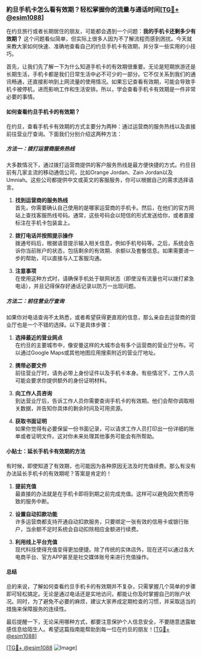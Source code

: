 ### 約旦手机卡怎么看有效期？轻松掌握你的流量与通话时间[[TG💪+ @esim1088](https://t.me/s/esim1088)]

在约旦旅行或者长期居住的朋友，可能都会遇到一个问题：**我的手机卡还剩多少有效期？** 这个问题看似简单，但实际上很多人因为不了解流程而感到困扰。今天就来教大家如何快速、准确地查看自己的约旦手机卡有效期，并分享一些实用的小技巧。

首先，让我们先了解一下为什么知道手机卡的有效期很重要。无论是短期旅游还是长期生活，手机卡都是我们日常生活中必不可少的一部分。它不仅关系到我们的通讯畅通，还直接影响到上网流量的使用情况。如果忘记查看有效期，可能会导致手机卡被停机，进而影响工作和生活安排。所以，学会查看手机卡有效期是一件非常必要的事情。

#### **如何查看约旦手机卡的有效期？**

在约旦，查看手机卡有效期的方式主要分为两种：通过运营商的服务热线以及直接前往营业厅查询。下面我们分别介绍这两种方法：

##### 方法一：拨打运营商服务热线

大多数情况下，通过拨打运营商提供的客户服务热线是最方便快捷的方式。约旦目前有几家主流的移动通信公司，比如Orange Jordan、Zain Jordan以及Umniah。这些公司都提供中文或英文的客服服务，你可以根据自己的需求选择语言。

1. **找到运营商的服务热线**  
   首先，你需要确认自己使用的是哪家运营商的手机卡。然后，在他们的官方网站上查找客服热线号码。通常，这些号码会以短信的形式发送给你，或者直接标注在手机卡包装盒上。

2. **拨打电话并按照提示操作**  
   拨通号码后，根据语音提示输入相关信息，例如手机号码等。之后，系统会告诉你当前账户的状态，包括剩余的有效期、余额以及套餐信息。如果需要进一步的帮助，可以直接与人工客服沟通。

3. **注意事项**  
   在使用这种方式时，请确保手机处于联网状态（即使没有流量也可以拨打紧急电话），并且记得保存好通话记录以防万一出现问题。

##### 方法二：前往营业厅查询

如果你对电话查询不太熟悉，或者希望获得更直观的信息，那么亲自去运营商的营业厅也是一个不错的选择。以下是具体步骤：

1. **选择最近的营业网点**  
   在约旦的主要城市中，像安曼这样的大城市会有多个运营商的营业厅分布。可以通过Google Maps或其他地图应用搜索附近的营业厅地址。

2. **携带必要文件**  
   前往营业厅时，请务必带上身份证件以及手机卡本身。有些情况下，工作人员可能会要求你提供额外的身份证明材料。

3. **向工作人员咨询**  
   到达营业厅后，告诉工作人员你需要查询手机卡的有效期。他们会帮你调取相关数据，并告知你具体的剩余时间及可用资源。

4. **获取书面证明**  
   如果你觉得有必要保留一份书面记录，可以请求工作人员打印出一份详细的账单或者证明文件。这对你未来处理其他事务可能会有所帮助。

#### **小贴士：延长手机卡有效期的方法**

有时候，即使知道了有效期，也可能因为各种原因无法及时充值续费。那么有没有办法延长手机卡的有效期呢？答案是肯定的！

1. **提前充值**  
   最直接的办法就是在手机卡即将到期之前完成充值。这样可以避免因欠费而导致的服务中断。

2. **设置自动扣款功能**  
   许多运营商都支持开通自动扣款服务，只要绑定一张有效的信用卡或银行账户，当余额不足时系统会自动扣除相应金额进行续费。

3. **利用线上平台充值**  
   现代科技使得充值变得更加便捷。除了传统的实体店外，现在还可以通过各大电商平台、官方APP甚至是社交媒体账号来进行充值操作。

#### **总结**

总的来说，了解如何查看约旦手机卡的有效期并不复杂，只需掌握几个简单的步骤即可轻松搞定。无论是通过电话还是实地访问，都能让你及时掌握自己的账户状况。同时，为了避免不必要的麻烦，建议大家养成定期检查的习惯，并采取适当的措施来保障服务的连续性。

最后提醒一下，无论采用哪种方式，都要注意保护个人信息安全，不要随意透露敏感信息给陌生人。希望这篇指南能帮助到每一位在约旦的朋友！[[TG💪+ @esim1088](https://t.me/s/esim1088)]

[[TG💪+ @esim1088](https://t.me/s/esim1088) ![Image](https://i.postimg.cc/4NQfJmqS/Snipaste-2025-05-13-00-14-12.png)]